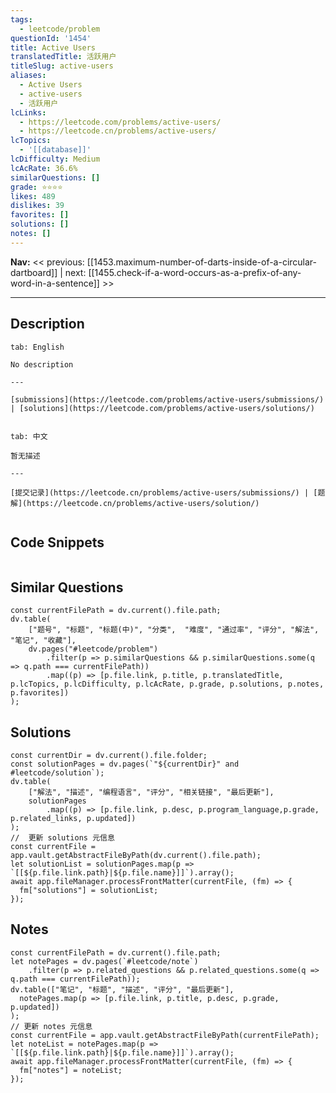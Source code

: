 ```yaml
---
tags:
  - leetcode/problem
questionId: '1454'
title: Active Users
translatedTitle: 活跃用户
titleSlug: active-users
aliases:
  - Active Users
  - active-users
  - 活跃用户
lcLinks:
  - https://leetcode.com/problems/active-users/
  - https://leetcode.cn/problems/active-users/
lcTopics:
  - '[[database]]'
lcDifficulty: Medium
lcAcRate: 36.6%
similarQuestions: []
grade: ⭐⭐⭐⭐
likes: 489
dislikes: 39
favorites: []
solutions: []
notes: []
---
```


**Nav:** << previous: [[1453.maximum-number-of-darts-inside-of-a-circular-dartboard]] | next: [[1455.check-if-a-word-occurs-as-a-prefix-of-any-word-in-a-sentence]] >>

---

## Description

~~~tabs
tab: English

No description

---

[submissions](https://leetcode.com/problems/active-users/submissions/) | [solutions](https://leetcode.com/problems/active-users/solutions/)


tab: 中文

暂无描述

---

[提交记录](https://leetcode.cn/problems/active-users/submissions/) | [题解](https://leetcode.cn/problems/active-users/solution/)


~~~

## Code Snippets

~~~tabs
~~~

## Similar Questions

```dataviewjs
const currentFilePath = dv.current().file.path;
dv.table(
    ["题号", "标题", "标题(中)", "分类",  "难度", "通过率", "评分", "解法", "笔记", "收藏"],
    dv.pages("#leetcode/problem")
        .filter(p => p.similarQuestions && p.similarQuestions.some(q => q.path === currentFilePath))
        .map((p) => [p.file.link, p.title, p.translatedTitle, p.lcTopics, p.lcDifficulty, p.lcAcRate, p.grade, p.solutions, p.notes, p.favorites])
);
```

## Solutions

```dataviewjs
const currentDir = dv.current().file.folder;
const solutionPages = dv.pages(`"${currentDir}" and #leetcode/solution`);
dv.table(
    ["解法", "描述", "编程语言", "评分", "相关链接", "最后更新"],
    solutionPages
        .map((p) => [p.file.link, p.desc, p.program_language,p.grade, p.related_links, p.updated])
);
//  更新 solutions 元信息
const currentFile = app.vault.getAbstractFileByPath(dv.current().file.path);
let solutionList = solutionPages.map(p => `[[${p.file.link.path}|${p.file.name}]]`).array();
await app.fileManager.processFrontMatter(currentFile, (fm) => {
  fm["solutions"] = solutionList;
});
```

## Notes

```dataviewjs
const currentFilePath = dv.current().file.path;
let notePages = dv.pages(`#leetcode/note`)
	.filter(p => p.related_questions && p.related_questions.some(q => q.path === currentFilePath));
dv.table(["笔记", "标题", "描述", "评分", "最后更新"],
  notePages.map(p => [p.file.link, p.title, p.desc, p.grade, p.updated])
);
// 更新 notes 元信息
const currentFile = app.vault.getAbstractFileByPath(currentFilePath);
let noteList = notePages.map(p => `[[${p.file.link.path}|${p.file.name}]]`).array();
await app.fileManager.processFrontMatter(currentFile, (fm) => {
  fm["notes"] = noteList;
});
```
          
